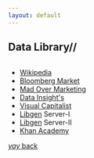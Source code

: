 ```yaml
---
layout: default
---
```


## Data Library//
```from Medical Journals to Visual your ABC.
```
* [Wikipedia](https://www.wikipedia.org/)                            
* [Bloomberg Market](https://www.bloomberg.com/markets)               
* [Mad Over Marketing](https://mad-over-marketing.com/)               
* [Data Insight's](https://www.thebizdom.in/)                        
* [Visual Capitalist](https://www.visualcapitalist.com/)             
* [Libgen](http://libgen.is/) Server-I                               
* [Libgen](https://libgen.li/) Server-II                           
* [Khan Academy](https://www.khanacademy.org/)


[_yay_ back](https://srterm.github.io/srt/blog.html)
